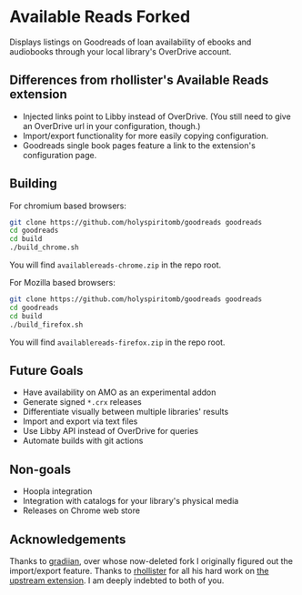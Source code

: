# Available Reads Forked

Displays listings on Goodreads of loan availability of ebooks and audiobooks through your local library's OverDrive account.

## Differences from rhollister's Available Reads extension

* Injected links point to Libby instead of OverDrive. (You still need to give an OverDrive url in your configuration, though.)
* Import/export functionality for more easily copying configuration.
* Goodreads single book pages feature a link to the extension's configuration page.

## Building

For chromium based browsers:

```bash
git clone https://github.com/holyspiritomb/goodreads goodreads
cd goodreads
cd build
./build_chrome.sh
```
You will find `availablereads-chrome.zip` in the repo root.

For Mozilla based browsers:

```bash
git clone https://github.com/holyspiritomb/goodreads goodreads
cd goodreads
cd build
./build_firefox.sh
```

You will find `availablereads-firefox.zip` in the repo root.

## Future Goals

* Have availability on AMO as an experimental addon
* Generate signed `*.crx` releases
* Differentiate visually between multiple libraries' results
* Import and export via text files
* Use Libby API instead of OverDrive for queries
* Automate builds with git actions

## Non-goals

* Hoopla integration
* Integration with catalogs for your library's physical media
* Releases on Chrome web store

## Acknowledgements

Thanks to [gradiian](https://github.com/gradiian), over whose now-deleted fork I originally figured out the import/export feature. Thanks to [rhollister](https://github.com/rhollister) for all his hard work on [the upstream extension](https://github.com/rhollister/goodreads). I am deeply indebted to both of you.
